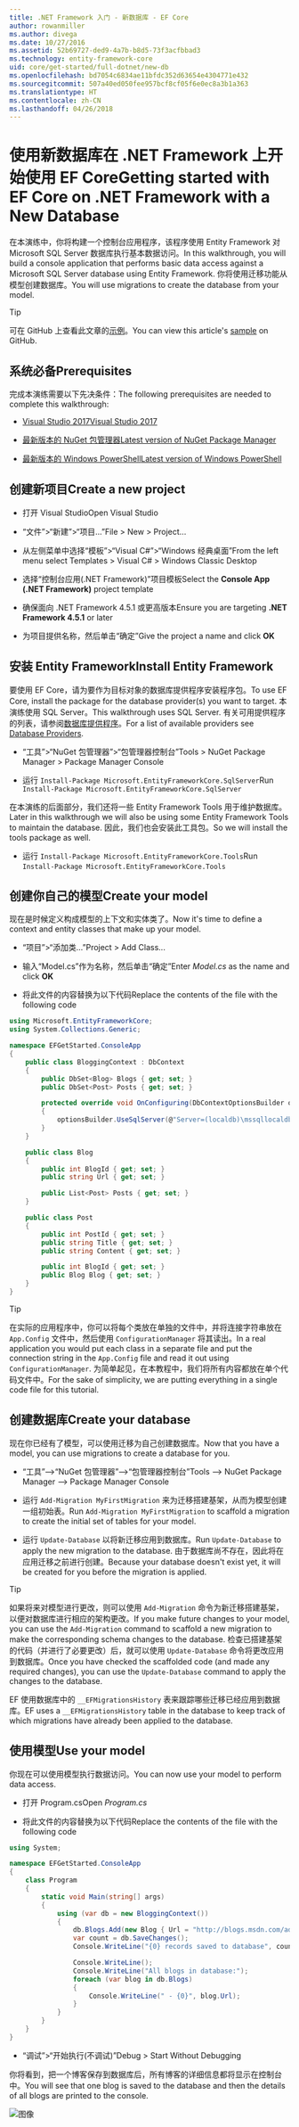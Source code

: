 ```yaml
---
title: .NET Framework 入门 - 新数据库 - EF Core
author: rowanmiller
ms.author: divega
ms.date: 10/27/2016
ms.assetid: 52b69727-ded9-4a7b-b8d5-73f3acfbbad3
ms.technology: entity-framework-core
uid: core/get-started/full-dotnet/new-db
ms.openlocfilehash: bd7054c6834ae11bfdc352d63654e4304771e432
ms.sourcegitcommit: 507a40ed050fee957bcf8cf05f6e0ec8a3b1a363
ms.translationtype: HT
ms.contentlocale: zh-CN
ms.lasthandoff: 04/26/2018
---
```

# <a name="getting-started-with-ef-core-on-net-framework-with-a-new-database"></a><span data-ttu-id="52095-102">使用新数据库在 .NET Framework 上开始使用 EF Core</span><span class="sxs-lookup"><span data-stu-id="52095-102">Getting started with EF Core on .NET Framework with a New Database</span></span>

<span data-ttu-id="52095-103">在本演练中，你将构建一个控制台应用程序，该程序使用 Entity Framework 对 Microsoft SQL Server 数据库执行基本数据访问。</span><span class="sxs-lookup"><span data-stu-id="52095-103">In this walkthrough, you will build a console application that performs basic data access against a Microsoft SQL Server database using Entity Framework.</span></span> <span data-ttu-id="52095-104">你将使用迁移功能从模型创建数据库。</span><span class="sxs-lookup"><span data-stu-id="52095-104">You will use migrations to create the database from your model.</span></span>

> [!TIP]  
> <span data-ttu-id="52095-105">可在 GitHub 上查看此文章的[示例](https://github.com/aspnet/EntityFramework.Docs/tree/master/samples/core/GetStarted/FullNet/ConsoleApp.NewDb)。</span><span class="sxs-lookup"><span data-stu-id="52095-105">You can view this article's [sample](https://github.com/aspnet/EntityFramework.Docs/tree/master/samples/core/GetStarted/FullNet/ConsoleApp.NewDb) on GitHub.</span></span>

## <a name="prerequisites"></a><span data-ttu-id="52095-106">系统必备</span><span class="sxs-lookup"><span data-stu-id="52095-106">Prerequisites</span></span>

<span data-ttu-id="52095-107">完成本演练需要以下先决条件：</span><span class="sxs-lookup"><span data-stu-id="52095-107">The following prerequisites are needed to complete this walkthrough:</span></span>

* [<span data-ttu-id="52095-108">Visual Studio 2017</span><span class="sxs-lookup"><span data-stu-id="52095-108">Visual Studio 2017</span></span>](https://www.visualstudio.com/downloads/)

* [<span data-ttu-id="52095-109">最新版本的 NuGet 包管理器</span><span class="sxs-lookup"><span data-stu-id="52095-109">Latest version of NuGet Package Manager</span></span>](https://dist.nuget.org/index.html)

* [<span data-ttu-id="52095-110">最新版本的 Windows PowerShell</span><span class="sxs-lookup"><span data-stu-id="52095-110">Latest version of Windows PowerShell</span></span>](https://docs.microsoft.com/powershell/scripting/setup/installing-windows-powershell)

## <a name="create-a-new-project"></a><span data-ttu-id="52095-111">创建新项目</span><span class="sxs-lookup"><span data-stu-id="52095-111">Create a new project</span></span>

* <span data-ttu-id="52095-112">打开 Visual Studio</span><span class="sxs-lookup"><span data-stu-id="52095-112">Open Visual Studio</span></span>

* <span data-ttu-id="52095-113">“文件”>“新建”>“项目...”</span><span class="sxs-lookup"><span data-stu-id="52095-113">File > New > Project...</span></span>

* <span data-ttu-id="52095-114">从左侧菜单中选择“模板”>“Visual C#”>“Windows 经典桌面”</span><span class="sxs-lookup"><span data-stu-id="52095-114">From the left menu select Templates > Visual C# > Windows Classic Desktop</span></span>

* <span data-ttu-id="52095-115">选择“控制台应用(.NET Framework)”项目模板</span><span class="sxs-lookup"><span data-stu-id="52095-115">Select the **Console App (.NET Framework)** project template</span></span>

* <span data-ttu-id="52095-116">确保面向 .NET Framework 4.5.1 或更高版本</span><span class="sxs-lookup"><span data-stu-id="52095-116">Ensure you are targeting **.NET Framework 4.5.1** or later</span></span>

* <span data-ttu-id="52095-117">为项目提供名称，然后单击“确定”</span><span class="sxs-lookup"><span data-stu-id="52095-117">Give the project a name and click **OK**</span></span>

## <a name="install-entity-framework"></a><span data-ttu-id="52095-118">安装 Entity Framework</span><span class="sxs-lookup"><span data-stu-id="52095-118">Install Entity Framework</span></span>

<span data-ttu-id="52095-119">要使用 EF Core，请为要作为目标对象的数据库提供程序安装程序包。</span><span class="sxs-lookup"><span data-stu-id="52095-119">To use EF Core, install the package for the database provider(s) you want to target.</span></span> <span data-ttu-id="52095-120">本演练使用 SQL Server。</span><span class="sxs-lookup"><span data-stu-id="52095-120">This walkthrough uses SQL Server.</span></span> <span data-ttu-id="52095-121">有关可用提供程序的列表，请参阅[数据库提供程序](../../providers/index.md)。</span><span class="sxs-lookup"><span data-stu-id="52095-121">For a list of available providers see [Database Providers](../../providers/index.md).</span></span>

* <span data-ttu-id="52095-122">“工具”>“NuGet 包管理器”>“包管理器控制台”</span><span class="sxs-lookup"><span data-stu-id="52095-122">Tools > NuGet Package Manager > Package Manager Console</span></span>

* <span data-ttu-id="52095-123">运行 `Install-Package Microsoft.EntityFrameworkCore.SqlServer`</span><span class="sxs-lookup"><span data-stu-id="52095-123">Run `Install-Package Microsoft.EntityFrameworkCore.SqlServer`</span></span>

<span data-ttu-id="52095-124">在本演练的后面部分，我们还将一些 Entity Framework Tools 用于维护数据库。</span><span class="sxs-lookup"><span data-stu-id="52095-124">Later in this walkthrough we will also be using some Entity Framework Tools to maintain the database.</span></span> <span data-ttu-id="52095-125">因此，我们也会安装此工具包。</span><span class="sxs-lookup"><span data-stu-id="52095-125">So we will install the tools package as well.</span></span>

* <span data-ttu-id="52095-126">运行 `Install-Package Microsoft.EntityFrameworkCore.Tools`</span><span class="sxs-lookup"><span data-stu-id="52095-126">Run `Install-Package Microsoft.EntityFrameworkCore.Tools`</span></span>

## <a name="create-your-model"></a><span data-ttu-id="52095-127">创建你自己的模型</span><span class="sxs-lookup"><span data-stu-id="52095-127">Create your model</span></span>

<span data-ttu-id="52095-128">现在是时候定义构成模型的上下文和实体类了。</span><span class="sxs-lookup"><span data-stu-id="52095-128">Now it's time to define a context and entity classes that make up your model.</span></span>

* <span data-ttu-id="52095-129">“项目”>“添加类...”</span><span class="sxs-lookup"><span data-stu-id="52095-129">Project > Add Class...</span></span>

* <span data-ttu-id="52095-130">输入“Model.cs”作为名称，然后单击“确定”</span><span class="sxs-lookup"><span data-stu-id="52095-130">Enter *Model.cs* as the name and click **OK**</span></span>

* <span data-ttu-id="52095-131">将此文件的内容替换为以下代码</span><span class="sxs-lookup"><span data-stu-id="52095-131">Replace the contents of the file with the following code</span></span>

<!-- [!code-csharp[Main](samples/core/GetStarted/FullNet/ConsoleApp.NewDb/Model.cs)] -->
``` csharp
using Microsoft.EntityFrameworkCore;
using System.Collections.Generic;

namespace EFGetStarted.ConsoleApp
{
    public class BloggingContext : DbContext
    {
        public DbSet<Blog> Blogs { get; set; }
        public DbSet<Post> Posts { get; set; }

        protected override void OnConfiguring(DbContextOptionsBuilder optionsBuilder)
        {
            optionsBuilder.UseSqlServer(@"Server=(localdb)\mssqllocaldb;Database=EFGetStarted.ConsoleApp.NewDb;Trusted_Connection=True;");
        }
    }

    public class Blog
    {
        public int BlogId { get; set; }
        public string Url { get; set; }

        public List<Post> Posts { get; set; }
    }

    public class Post
    {
        public int PostId { get; set; }
        public string Title { get; set; }
        public string Content { get; set; }

        public int BlogId { get; set; }
        public Blog Blog { get; set; }
    }
}
```

> [!TIP]  
> <span data-ttu-id="52095-132">在实际的应用程序中，你可以将每个类放在单独的文件中，并将连接字符串放在 `App.Config` 文件中，然后使用 `ConfigurationManager` 将其读出。</span><span class="sxs-lookup"><span data-stu-id="52095-132">In a real application you would put each class in a separate file and put the connection string in the `App.Config` file and read it out using `ConfigurationManager`.</span></span> <span data-ttu-id="52095-133">为简单起见，在本教程中，我们将所有内容都放在单个代码文件中。</span><span class="sxs-lookup"><span data-stu-id="52095-133">For the sake of simplicity, we are putting everything in a single code file for this tutorial.</span></span>

## <a name="create-your-database"></a><span data-ttu-id="52095-134">创建数据库</span><span class="sxs-lookup"><span data-stu-id="52095-134">Create your database</span></span>

<span data-ttu-id="52095-135">现在你已经有了模型，可以使用迁移为自己创建数据库。</span><span class="sxs-lookup"><span data-stu-id="52095-135">Now that you have a model, you can use migrations to create a database for you.</span></span>

* <span data-ttu-id="52095-136">“工具”–>“NuGet 包管理器”–>“包管理器控制台”</span><span class="sxs-lookup"><span data-stu-id="52095-136">Tools –> NuGet Package Manager –> Package Manager Console</span></span>

* <span data-ttu-id="52095-137">运行 `Add-Migration MyFirstMigration` 来为迁移搭建基架，从而为模型创建一组初始表。</span><span class="sxs-lookup"><span data-stu-id="52095-137">Run `Add-Migration MyFirstMigration` to scaffold a migration to create the initial set of tables for your model.</span></span>

* <span data-ttu-id="52095-138">运行 `Update-Database` 以将新迁移应用到数据库。</span><span class="sxs-lookup"><span data-stu-id="52095-138">Run `Update-Database` to apply the new migration to the database.</span></span> <span data-ttu-id="52095-139">由于数据库尚不存在，因此将在应用迁移之前进行创建。</span><span class="sxs-lookup"><span data-stu-id="52095-139">Because your database doesn't exist yet, it will be created for you before the migration is applied.</span></span>

> [!TIP]  
> <span data-ttu-id="52095-140">如果将来对模型进行更改，则可以使用 `Add-Migration` 命令为新迁移搭建基架，以便对数据库进行相应的架构更改。</span><span class="sxs-lookup"><span data-stu-id="52095-140">If you make future changes to your model, you can use the `Add-Migration` command to scaffold a new migration to make the corresponding schema changes to the database.</span></span> <span data-ttu-id="52095-141">检查已搭建基架的代码（并进行了必要更改）后，就可以使用 `Update-Database` 命令将更改应用到数据库。</span><span class="sxs-lookup"><span data-stu-id="52095-141">Once you have checked the scaffolded code (and made any required changes), you can use the `Update-Database` command to apply the changes to the database.</span></span>
>
><span data-ttu-id="52095-142">EF 使用数据库中的 `__EFMigrationsHistory` 表来跟踪哪些迁移已经应用到数据库。</span><span class="sxs-lookup"><span data-stu-id="52095-142">EF uses a `__EFMigrationsHistory` table in the database to keep track of which migrations have already been applied to the database.</span></span>

## <a name="use-your-model"></a><span data-ttu-id="52095-143">使用模型</span><span class="sxs-lookup"><span data-stu-id="52095-143">Use your model</span></span>

<span data-ttu-id="52095-144">你现在可以使用模型执行数据访问。</span><span class="sxs-lookup"><span data-stu-id="52095-144">You can now use your model to perform data access.</span></span>

* <span data-ttu-id="52095-145">打开 Program.cs</span><span class="sxs-lookup"><span data-stu-id="52095-145">Open *Program.cs*</span></span>

* <span data-ttu-id="52095-146">将此文件的内容替换为以下代码</span><span class="sxs-lookup"><span data-stu-id="52095-146">Replace the contents of the file with the following code</span></span>

<!-- [!code-csharp[Main](samples/core/GetStarted/FullNet/ConsoleApp.NewDb/Program.cs)] -->
``` csharp
using System;

namespace EFGetStarted.ConsoleApp
{
    class Program
    {
        static void Main(string[] args)
        {
            using (var db = new BloggingContext())
            {
                db.Blogs.Add(new Blog { Url = "http://blogs.msdn.com/adonet" });
                var count = db.SaveChanges();
                Console.WriteLine("{0} records saved to database", count);

                Console.WriteLine();
                Console.WriteLine("All blogs in database:");
                foreach (var blog in db.Blogs)
                {
                    Console.WriteLine(" - {0}", blog.Url);
                }
            }
        }
    }
}
```

* <span data-ttu-id="52095-147">“调试”>“开始执行(不调试)”</span><span class="sxs-lookup"><span data-stu-id="52095-147">Debug > Start Without Debugging</span></span>

<span data-ttu-id="52095-148">你将看到，把一个博客保存到数据库后，所有博客的详细信息都将显示在控制台中。</span><span class="sxs-lookup"><span data-stu-id="52095-148">You will see that one blog is saved to the database and then the details of all blogs are printed to the console.</span></span>

![图像](_static/output-new-db.png)
